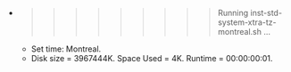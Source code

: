* >>>>>>>>> Running inst-std-system-xtra-tz-montreal.sh ...
  * Set time: Montreal.
  * Disk size = 3967444K. Space Used = 4K. Runtime = 00:00:00:01.
